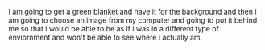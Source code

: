 I am going to get a green blanket and have it for the background and then i am going to choose an image from my computer and going to put it behind me so that i would be able to be as if i was in a different type of enviornment and won't be able to see where i actually am.
